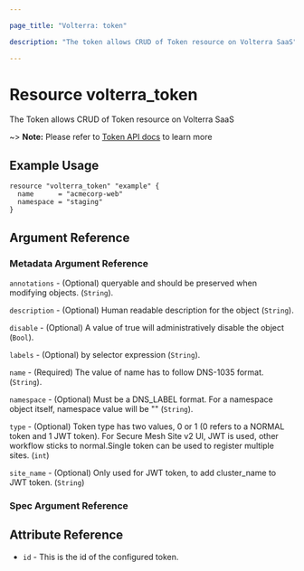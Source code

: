 ```yaml
---

page_title: "Volterra: token" 

description: "The token allows CRUD of Token resource on Volterra SaaS"

---
```


# Resource volterra_token

The Token allows CRUD of Token resource on Volterra SaaS

~> **Note:** Please refer to [Token API docs](https://docs.cloud.f5.com/docs/api/token) to learn more

## Example Usage

```hcl
resource "volterra_token" "example" {
  name      = "acmecorp-web"
  namespace = "staging"
}

```

## Argument Reference

### Metadata Argument Reference

`annotations` - (Optional) queryable and should be preserved when modifying objects. (`String`).

`description` - (Optional) Human readable description for the object (`String`).

`disable` - (Optional) A value of true will administratively disable the object (`Bool`).

`labels` - (Optional) by selector expression (`String`).

`name` - (Required) The value of name has to follow DNS-1035 format. (`String`).

`namespace` - (Optional) Must be a DNS_LABEL format. For a namespace object itself, namespace value will be "" (`String`).

`type` - (Optional) Token type has two values, 0 or 1 (0 refers to a NORMAL token and 1 JWT token). For Secure Mesh Site v2 UI, JWT is used, other workflow sticks to normal.Single token can be used to register multiple sites. (`int`)

`site_name` - (Optional) Only used for JWT token, to add cluster_name to JWT token. (`String`)

### Spec Argument Reference

## Attribute Reference

- `id` - This is the id of the configured token.
